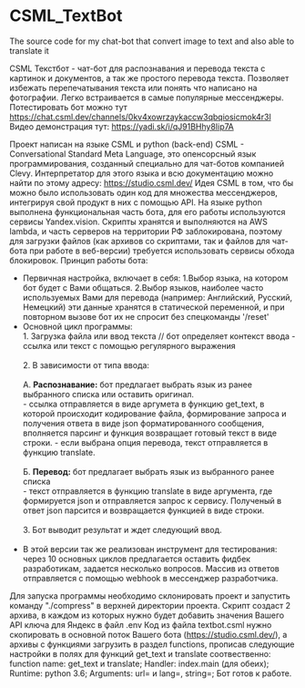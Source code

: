 # CSML_TextBot
The source code for my chat-bot that convert image to text and also able to translate it

CSML Текстбот - чат-бот для распознавания и перевода текста с картинок и документов, а так же простого перевода текста.
Позволяет избежать перепечатывания текста или понять что написано на фотографии. Легко встраивается в самые популярные мессенджеры.<br/>
Потестировать бот можно тут https://chat.csml.dev/channels/0kv4xowrzaykaccw3qbqiosicmok4r3l<br/>
Видео демонстрация тут: https://yadi.sk/i/qJ91BHhy8Iip7A

Проект написан на языке CSML и python (back-end)
CSML - Conversational Standard Meta Language, это опенсорсный язык программирования, созданный специально для чат-ботов компанией Clevy.
Интерпретатор для этого языка и всю документацию можно найти по этому адресу: https://studio.csml.dev/
Идея CSML в том, что бы можно было использовать один код для множества мессенджеров, интегрируя свой продукт в них с помощью API.
На языке python выполнена функциональная часть бота, для его работы используются сервисы Yandex.vision.
Скрипты хранятся и выполняются на AWS lambda, и часть серверов на территории РФ заблокирована, поэтому для загрузки файлов (как архивов со скриптами,
так и файлов для чат-бота при работе в веб-версии) требуется использовать сервисы обхода блокировок.
Принцип работы бота:
- Первичная настройка, включает в себя:
  1.Выбор языка, на котором бот будет с Вами общаться.
  2.Выбор языков, наиболее часто используемых Вами для перевода (например: Английский, Русский, Немецкий)
  эти данные хранятся в статической переменной, и при повторном вызове бот их не спросит без спецкоманды '/reset'
- Основной цикл программы:
<br>1. Загрузка файла или ввод текста // бот определяет контекст ввода - ссылка или текст с помощью регулярного выражения<br/>
<br>2. В зависимости от типа ввода:</br>
 <br>А. <b>Распознавание:</b> бот предлагает выбрать язык из ранее выбранного списка или оставить оригинал.<br/>
        - ссылка отправляется в виде аргумета в функцию get_text, в которой происходит кодирование файла, формирование запроса и получения ответа
        в виде json форматированного сообщения, вполняется парсинг и функция возвращает готовый текст в виде строки.
        - если выбрана опция перевода, текст отправляется в функцию translate.<br/>
 <br>Б. <b>Перевод:</b> бот предлагает выбрать язык из выбранного ранее списка<br/>
        - текст отправляется в функцию translate в виде аргумента, где формируется json и отправляется запрос к сервису. Полученый в ответ json парсится и
        возвращается функцией в виде строки.<br/>
<br>3. Бот выводит результат и ждет следующий ввод.<br/> <br/>
- В этой версии так же реализован инструмент для тестирования: через 10 основных циклов предлагается оставить фидбек разработикам, задается несколько вопросов.
  Массив из ответов отправляется c помощью webhook в мессенджер разработчика.
  
Для запуска программы необходимо склонировать проект и запустить команду "./compress" в верхней директории проекта.
Скрипт создаст 2 архива, в каждом из которых нужно будет добавить значения Вашего API ключа для Яндекс в файл .env
Код из файла textbot.csml нужно скопировать в основной поток Вашего бота (https://studio.csml.dev/), а архивы с функциями загрузить в раздел functions,
прописав следующие настройки в полях для функций get_text и translate соотвественно: function name:  get_text и translate; Handler: index.main (для обеих); 
Runtime: python 3.6; Arguments: url= и lang=, string=;
  Бот готов к работе.
  
  
